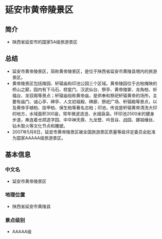 # 延安市黄帝陵景区
## 简介
- 陕西省延安市的国家5A级旅游景区
## 总结
- 延安市黄帝陵景区，简称黄帝陵景区，是位于陕西省延安市黄陵县境内的旅游景区。  
- 黄帝陵景区包括陵园、轩辕庙和印池公园三个区域。黄帝陵园位于古柏掩映的桥山之巅，园内有下马石、棂星门、汉武仙台、祭亭、黄帝陵冢、龙角柏、祈福台、龙驭阁等景点；轩辕庙俗称黄帝庙，是供奉和祭祀轩辕黄帝的场所，主要有庙门、诚心亭、碑亭、人文初祖殿、碑廊、祭祀广场、轩辕殿等景点，以及黄帝手植柏、挂甲柏、保生柏等著名古柏；印池，传说是轩辕黄帝清洗大印的地方，水域面积300亩，常年微波涟涟、水烟袅袅。环印池2500米的健身步道，串连着仓颉造字园、中华神天鼎、九龙壁、吟音谷、战园、嫘祖缫丝、钻木取火等文化节点和雕塑。 
- 2007年5月8日，延安市黄帝陵景区被全国旅游景区质量等级评定委员会批准为国家AAAAA级旅游景区。
## 基本信息
### 中文名
- 延安市黄帝陵景区
### 地理位置
- 陕西省延安市黄陵县
### 景点级别
- AAAAA级
